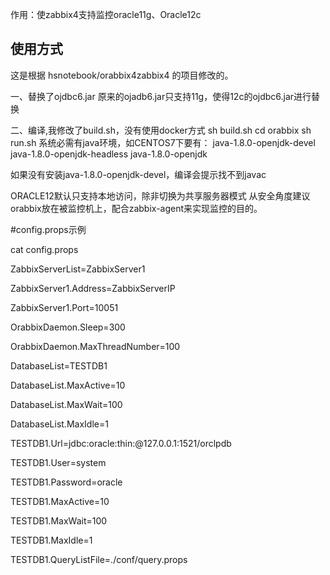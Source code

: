 作用：使zabbix4支持监控oracle11g、Oracle12c

## 使用方式

这是根据 hsnotebook/orabbix4zabbix4 的项目修改的。


一、替换了ojdbc6.jar
   原来的ojadb6.jar只支持11g，使得12c的ojdbc6.jar进行替换

二、编译,我修改了build.sh，没有使用docker方式
sh build.sh
cd orabbix
sh run.sh
系统必需有java环境，如CENTOS7下要有：
java-1.8.0-openjdk-devel
java-1.8.0-openjdk-headless
java-1.8.0-openjdk

如果没有安装java-1.8.0-openjdk-devel，编译会提示找不到javac

ORACLE12默认只支持本地访问，除非切换为共享服务器模式
从安全角度建议orabbix放在被监控机上，配合zabbix-agent来实现监控的目的。

#config.props示例

cat config.props

ZabbixServerList=ZabbixServer1

ZabbixServer1.Address=ZabbixServerIP

ZabbixServer1.Port=10051

OrabbixDaemon.Sleep=300

OrabbixDaemon.MaxThreadNumber=100

DatabaseList=TESTDB1

DatabaseList.MaxActive=10

DatabaseList.MaxWait=100

DatabaseList.MaxIdle=1


TESTDB1.Url=jdbc:oracle:thin:@127.0.0.1:1521/orclpdb

TESTDB1.User=system

TESTDB1.Password=oracle

TESTDB1.MaxActive=10

TESTDB1.MaxWait=100

TESTDB1.MaxIdle=1

TESTDB1.QueryListFile=./conf/query.props


